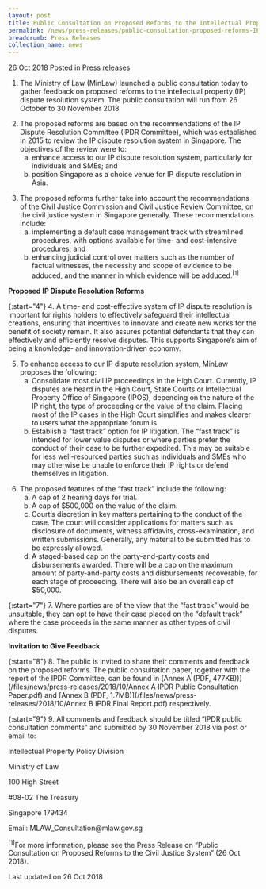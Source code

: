```yaml
---
layout: post
title: Public Consultation on Proposed Reforms to the Intellectual Property Dispute Resolution System
permalink: /news/press-releases/public-consultation-proposed-reforms-IP-dispute-resolution-system
breadcrumb: Press Releases
collection_name: news
---
```

26 Oct 2018 Posted in [Press releases](/news/press-releases)

1. The Ministry of Law (MinLaw) launched a public consultation today to gather feedback on proposed reforms to the intellectual property (IP) dispute resolution system. The public consultation will run from 26 October to 30 November 2018.

<ol start="2">
<li>The proposed reforms are based on the recommendations of the IP Dispute Resolution Committee (IPDR Committee), which was established in 2015 to review the IP dispute resolution system in Singapore. The objectives of the review were to:

<ol style="list-style-type: lower-alpha;">
<li>enhance access to our IP dispute resolution system, particularly for individuals and SMEs; and</li>

<li>position Singapore as a choice venue for IP dispute resolution in Asia.</li>
</ol> 
 
</li>
</ol>    
 
<ol start="3">
<li>The proposed reforms further take into account the recommendations of the Civil Justice Commission and Civil Justice Review Committee, on the civil justice system in Singapore generally. These recommendations include:

<ol style="list-style-type: lower-alpha;">
<li> implementing a default case management track with streamlined procedures, with options available for time- and cost-intensive procedures; and </li>

<li> enhancing judicial control over matters such as the number of factual witnesses, the necessity and scope of evidence to be adduced, and the manner in which evidence will be adduced.<sup>[1]</sup> </li>
</ol>
</li>
</ol>

**Proposed IP Dispute Resolution Reforms**

{:start="4"}
4. A time- and cost-effective system of IP dispute resolution is important for rights holders to effectively safeguard their intellectual creations, ensuring that incentives to innovate and create new works for the benefit of society remain. It also assures potential defendants that they can effectively and efficiently resolve disputes. This supports Singapore’s aim of being a knowledge- and innovation-driven economy.

<ol start="5">
<li>To enhance access to our IP dispute resolution system, MinLaw proposes the following:

<ol style="list-style-type: lower-alpha;">
<li> Consolidate most civil IP proceedings in the High Court. Currently, IP disputes are heard in the High Court, State Courts or Intellectual Property Office of Singapore (IPOS), depending on the nature of the IP right, the type of proceeding or the value of the claim. Placing most of the IP cases in the High Court simplifies and makes clearer to users what the appropriate forum is.</li>

<li>Establish a “fast track” option for IP litigation. The “fast track” is intended for lower value disputes or where parties prefer the conduct of their case to be further expedited. This may be suitable for less well-resourced parties such as individuals and SMEs who may otherwise be unable to enforce their IP rights or defend themselves in litigation.</li>
</ol>
</li>
</ol>


<ol start="6">
 <li>The proposed features of the “fast track” include the following:
   
 <ol style="list-style-type: lower-alpha;">
   <li>A cap of 2 hearing days for trial.</li>
    
   <li>A cap of $500,000 on the value of the claim.</li>
    
  <li>Court’s discretion in key matters pertaining to the conduct of the case. The court will consider applications for matters such as disclosure of documents, witness affidavits, cross-examination, and written submissions. Generally, any material to be submitted has to be expressly allowed.</li>
    
  <li>A staged-based cap on the party-and-party costs and disbursements awarded. There will be a cap on the maximum amount of party-and-party costs and disbursements recoverable, for each stage of proceeding. There will also be an overall cap of $50,000.</li>
</ol>
</li>
</ol>

{:start="7"}
7. Where parties are of the view that the “fast track” would be unsuitable, they can opt to have their case placed on the “default track” where the case proceeds in the same manner as other types of civil disputes.

**Invitation to Give Feedback**

{:start="8"}
8. The public is invited to share their comments and feedback on the proposed reforms. The public consultation paper, together with the report of the IPDR Committee, can be found in [Annex A (PDF, 477KB))](/files/news/press-releases/2018/10/Annex A IPDR Public Consultation Paper.pdf) and [Annex B (PDF, 1.7MB)](/files/news/press-releases/2018/10/Annex B IPDR Final Report.pdf) respectively.

{:start="9"}
9. All comments and feedback should be titled “IPDR public consultation comments” and submitted by 30 November 2018 via post or email to:

<p class="address-centered">Intellectual Property Policy Division</p>  
<p class="address-centered">Ministry of Law</p>  
<p class="address-centered">100 High Street</p>   
<p class="address-centered">#08-02 The Treasury</p>  
<p class="address-centered">Singapore 179434</p>  
<p class="address-centered">Email: MLAW_Consultation@mlaw.gov.sg</p>

<sup>[1]</sup>For more information, please see the Press Release on “Public Consultation on Proposed Reforms to the Civil Justice System” (26 Oct 2018).


<p class="right-side-updated">Last updated on 26 Oct 2018</p>
